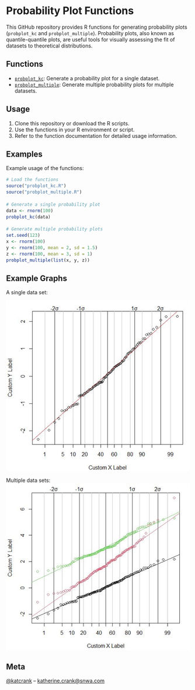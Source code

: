 # Probability Plot Functions

This GitHub repository provides R functions for generating probability plots (`probplot_kc` and `probplot_multiple`). Probability plots, also known as quantile-quantile plots, are useful tools for visually assessing the fit of datasets to theoretical distributions.

## Functions

- [`probplot_kc`](probplot_kc.md): Generate a probability plot for a single dataset.
- [`probplot_multiple`](probplot_multiple.md): Generate multiple probability plots for multiple datasets.

## Usage

1. Clone this repository or download the R scripts.
2. Use the functions in your R environment or script.
3. Refer to the function documentation for detailed usage information.

## Examples

Example usage of the functions:

```R
# Load the functions
source("probplot_kc.R")
source("probplot_multiple.R")

# Generate a single probability plot
data <- rnorm(100)
probplot_kc(data)

# Generate multiple probability plots
set.seed(123)
x <- rnorm(100)
y <- rnorm(100, mean = 2, sd = 1.5)
z <- rnorm(100, mean = 3, sd = 1)
probplot_multiple(list(x, y, z))
```

## Example Graphs
A single data set:

![](single_plot.JPG)

Multiple data sets:
![](multiple_plots.JPG)


## Meta

 [@katcrank](https://twitter.com/katcrank) – katherine.crank@snwa.com


